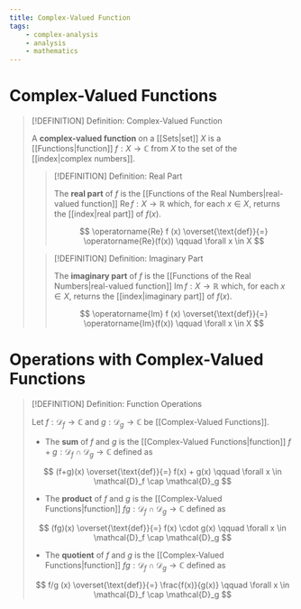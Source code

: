 ```yaml
---
title: Complex-Valued Function
tags:
    - complex-analysis
    - analysis
    - mathematics
---
```


# Complex-Valued Functions

>[!DEFINITION] Definition: Complex-Valued Function
>
>A **complex-valued function** on a [[Sets|set]] $X$ is a [[Functions|function]] $f: X \to \mathbb{C}$ from $X$ to the set of the [[index|complex numbers]].
>
>>[!DEFINITION] Definition: Real Part
>>
>>The **real part** of $f$ is the [[Functions of the Real Numbers|real-valued function]] $\operatorname{Re} f: X \to \mathbb{R}$ which, for each $x \in X$, returns the [[index|real part]] of $f(x)$.
>>
>>$$
>>\operatorname{Re} f (x) \overset{\text{def}}{=} \operatorname{Re}(f(x)) \qquad \forall x \in X
>>$$
>>
>
>>[!DEFINITION] Definition: Imaginary Part
>>
>>The **imaginary part** of $f$ is the [[Functions of the Real Numbers|real-valued function]] $\operatorname{Im} f: X \to \mathbb{R}$ which, for each $x \in X$, returns the [[index|imaginary part]] of $f(x)$.
>>
>>$$
>>\operatorname{Im} f (x) \overset{\text{def}}{=} \operatorname{Im}(f(x)) \qquad \forall x \in X
>>$$
>>
>

# Operations with Complex-Valued Functions

>[!DEFINITION] Definition: Function Operations
>
>Let $f: \mathcal{D}_f \to \mathbb{C}$ and $g: \mathcal{D}_g \to \mathbb{C}$ be [[Complex-Valued Functions]].
>
>- The **sum** of $f$ and $g$ is the [[Complex-Valued Functions|function]] $f + g: \mathcal{D}_f \cap \mathcal{D}_g \to \mathbb{C}$ defined as
>
>$$
>(f+g)(x) \overset{\text{def}}{=} f(x) + g(x) \qquad \forall x \in \mathcal{D}_f \cap \mathcal{D}_g 
>$$
>
>- The **product** of $f$ and $g$ is the [[Complex-Valued Functions|function]] $fg: \mathcal{D}_f \cap \mathcal{D}_g \to \mathbb{C}$ defined as
>
>$$
>(fg)(x) \overset{\text{def}}{=} f(x) \cdot g(x) \qquad \forall x \in \mathcal{D}_f \cap \mathcal{D}_g 
>$$
>
>- The **quotient** of $f$ and $g$ is the [[Complex-Valued Functions|function]] $fg: \mathcal{D}_f \cap \mathcal{D}_g \to \mathbb{C}$ defined as
>
>$$
>f/g (x) \overset{\text{def}}{=} \frac{f(x)}{g(x)} \qquad \forall x \in \mathcal{D}_f \cap \mathcal{D}_g 
>$$
>
